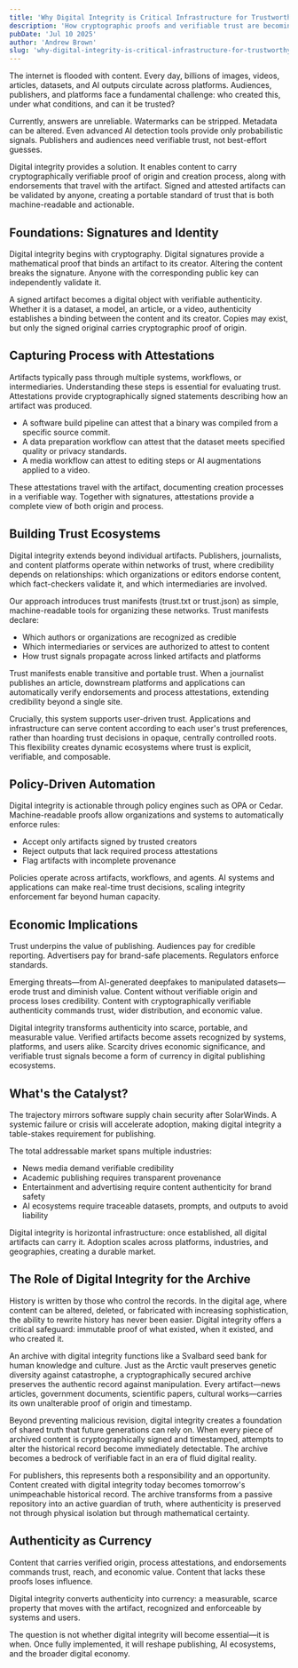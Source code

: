 ```yaml
---
title: 'Why Digital Integrity is Critical Infrastructure for Trustworthy Publishing'
description: 'How cryptographic proofs and verifiable trust are becoming essential infrastructure for publishers in the digital age'
pubDate: 'Jul 10 2025'
author: 'Andrew Brown'
slug: 'why-digital-integrity-is-critical-infrastructure-for-trustworthy-publishing'
---
```


The internet is flooded with content. Every day, billions of images, videos, articles, datasets, and AI outputs circulate across platforms. Audiences, publishers, and platforms face a fundamental challenge: who created this, under what conditions, and can it be trusted?

Currently, answers are unreliable. Watermarks can be stripped. Metadata can be altered. Even advanced AI detection tools provide only probabilistic signals. Publishers and audiences need verifiable trust, not best-effort guesses.

Digital integrity provides a solution. It enables content to carry cryptographically verifiable proof of origin and creation process, along with endorsements that travel with the artifact. Signed and attested artifacts can be validated by anyone, creating a portable standard of trust that is both machine-readable and actionable.

## Foundations: Signatures and Identity

Digital integrity begins with cryptography. Digital signatures provide a mathematical proof that binds an artifact to its creator. Altering the content breaks the signature. Anyone with the corresponding public key can independently validate it.

A signed artifact becomes a digital object with verifiable authenticity. Whether it is a dataset, a model, an article, or a video, authenticity establishes a binding between the content and its creator. Copies may exist, but only the signed original carries cryptographic proof of origin.

## Capturing Process with Attestations

Artifacts typically pass through multiple systems, workflows, or intermediaries. Understanding these steps is essential for evaluating trust. Attestations provide cryptographically signed statements describing how an artifact was produced.

- A software build pipeline can attest that a binary was compiled from a specific source commit.
- A data preparation workflow can attest that the dataset meets specified quality or privacy standards.
- A media workflow can attest to editing steps or AI augmentations applied to a video.

These attestations travel with the artifact, documenting creation processes in a verifiable way. Together with signatures, attestations provide a complete view of both origin and process.

## Building Trust Ecosystems

Digital integrity extends beyond individual artifacts. Publishers, journalists, and content platforms operate within networks of trust, where credibility depends on relationships: which organizations or editors endorse content, which fact-checkers validate it, and which intermediaries are involved.

Our approach introduces trust manifests (trust.txt or trust.json) as simple, machine-readable tools for organizing these networks. Trust manifests declare:

- Which authors or organizations are recognized as credible
- Which intermediaries or services are authorized to attest to content
- How trust signals propagate across linked artifacts and platforms

Trust manifests enable transitive and portable trust. When a journalist publishes an article, downstream platforms and applications can automatically verify endorsements and process attestations, extending credibility beyond a single site.

Crucially, this system supports user-driven trust. Applications and infrastructure can serve content according to each user's trust preferences, rather than hoarding trust decisions in opaque, centrally controlled roots. This flexibility creates dynamic ecosystems where trust is explicit, verifiable, and composable.

## Policy-Driven Automation

Digital integrity is actionable through policy engines such as OPA or Cedar. Machine-readable proofs allow organizations and systems to automatically enforce rules:

- Accept only artifacts signed by trusted creators
- Reject outputs that lack required process attestations
- Flag artifacts with incomplete provenance

Policies operate across artifacts, workflows, and agents. AI systems and applications can make real-time trust decisions, scaling integrity enforcement far beyond human capacity.

## Economic Implications

Trust underpins the value of publishing. Audiences pay for credible reporting. Advertisers pay for brand-safe placements. Regulators enforce standards.

Emerging threats—from AI-generated deepfakes to manipulated datasets—erode trust and diminish value. Content without verifiable origin and process loses credibility. Content with cryptographically verifiable authenticity commands trust, wider distribution, and economic value.

Digital integrity transforms authenticity into scarce, portable, and measurable value. Verified artifacts become assets recognized by systems, platforms, and users alike. Scarcity drives economic significance, and verifiable trust signals become a form of currency in digital publishing ecosystems.

## What's the Catalyst?

The trajectory mirrors software supply chain security after SolarWinds. A systemic failure or crisis will accelerate adoption, making digital integrity a table-stakes requirement for publishing.

The total addressable market spans multiple industries:

- News media demand verifiable credibility
- Academic publishing requires transparent provenance
- Entertainment and advertising require content authenticity for brand safety
- AI ecosystems require traceable datasets, prompts, and outputs to avoid liability

Digital integrity is horizontal infrastructure: once established, all digital artifacts can carry it. Adoption scales across platforms, industries, and geographies, creating a durable market.

## The Role of Digital Integrity for the Archive

History is written by those who control the records. In the digital age, where content can be altered, deleted, or fabricated with increasing sophistication, the ability to rewrite history has never been easier. Digital integrity offers a critical safeguard: immutable proof of what existed, when it existed, and who created it.

An archive with digital integrity functions like a Svalbard seed bank for human knowledge and culture. Just as the Arctic vault preserves genetic diversity against catastrophe, a cryptographically secured archive preserves the authentic record against manipulation. Every artifact—news articles, government documents, scientific papers, cultural works—carries its own unalterable proof of origin and timestamp.

Beyond preventing malicious revision, digital integrity creates a foundation of shared truth that future generations can rely on. When every piece of archived content is cryptographically signed and timestamped, attempts to alter the historical record become immediately detectable. The archive becomes a bedrock of verifiable fact in an era of fluid digital reality.

For publishers, this represents both a responsibility and an opportunity. Content created with digital integrity today becomes tomorrow's unimpeachable historical record. The archive transforms from a passive repository into an active guardian of truth, where authenticity is preserved not through physical isolation but through mathematical certainty.

## Authenticity as Currency

Content that carries verified origin, process attestations, and endorsements commands trust, reach, and economic value. Content that lacks these proofs loses influence.

Digital integrity converts authenticity into currency: a measurable, scarce property that moves with the artifact, recognized and enforceable by systems and users.

The question is not whether digital integrity will become essential—it is when. Once fully implemented, it will reshape publishing, AI ecosystems, and the broader digital economy.